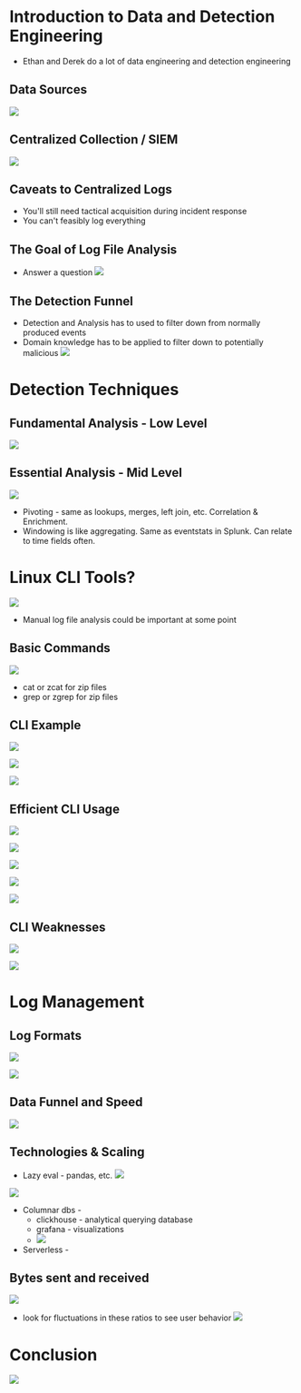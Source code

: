 # Introduction to Data and Detection Engineering
- Ethan and Derek do a lot of data engineering and detection engineering
## Data Sources
![](__attachments/BHIS%20Videos/IMG-Log%20File%20Analysis%20-%20Gleaning%20Insights%20From%20Log%20Files-2024063021.png)

## Centralized Collection / SIEM 
![](__attachments/BHIS%20Videos/IMG-Log%20File%20Analysis%20-%20Gleaning%20Insights%20From%20Log%20Files-2024063021-79.png)

## Caveats to Centralized Logs
- You'll still need tactical acquisition during incident response
- You can't feasibly log everything

## The Goal of Log File Analysis
- Answer a question 
![](__attachments/BHIS%20Videos/IMG-Log%20File%20Analysis%20-%20Gleaning%20Insights%20From%20Log%20Files-2024063021-80.png)

## The Detection Funnel
- Detection and Analysis has to used to filter down from normally produced events
- Domain knowledge has to be applied to filter down to potentially malicious
![](__attachments/BHIS%20Videos/IMG-Log%20File%20Analysis%20-%20Gleaning%20Insights%20From%20Log%20Files-2024063021-81.png)

# Detection Techniques
## Fundamental Analysis - Low Level
![](__attachments/BHIS%20Videos/IMG-Log%20File%20Analysis%20-%20Gleaning%20Insights%20From%20Log%20Files-2024063021-82.png)

## Essential Analysis - Mid Level
![](__attachments/BHIS%20Videos/IMG-Log%20File%20Analysis%20-%20Gleaning%20Insights%20From%20Log%20Files-2024063021-83.png)
- Pivoting - same as lookups, merges, left join, etc.  Correlation & Enrichment.
- Windowing is like aggregating. Same as eventstats in Splunk. Can relate to time fields often.
# Linux CLI Tools?
![](__attachments/BHIS%20Videos/IMG-Log%20File%20Analysis%20-%20Gleaning%20Insights%20From%20Log%20Files-2024063021-84.png)
- Manual log file analysis could be important at some point 
## Basic Commands
![](__attachments/BHIS%20Videos/IMG-Log%20File%20Analysis%20-%20Gleaning%20Insights%20From%20Log%20Files-2024063021-85.png)
- cat or zcat for zip files
- grep or zgrep for zip files
## CLI Example

![](__attachments/BHIS%20Videos/IMG-Log%20File%20Analysis%20-%20Gleaning%20Insights%20From%20Log%20Files-2024063021-86.png)

![](__attachments/BHIS%20Videos/IMG-Log%20File%20Analysis%20-%20Gleaning%20Insights%20From%20Log%20Files-2024063021-87.png)

![](__attachments/BHIS%20Videos/IMG-Log%20File%20Analysis%20-%20Gleaning%20Insights%20From%20Log%20Files-2024063021-88.png)

## Efficient CLI Usage

![](__attachments/BHIS%20Videos/IMG-Log%20File%20Analysis%20-%20Gleaning%20Insights%20From%20Log%20Files-2024063021-89.png)

![](__attachments/BHIS%20Videos/IMG-Log%20File%20Analysis%20-%20Gleaning%20Insights%20From%20Log%20Files-2024063021-90.png)

![](__attachments/BHIS%20Videos/IMG-Log%20File%20Analysis%20-%20Gleaning%20Insights%20From%20Log%20Files-2024063021-91.png)

![](__attachments/BHIS%20Videos/IMG-Log%20File%20Analysis%20-%20Gleaning%20Insights%20From%20Log%20Files-2024063021-92.png)

![](__attachments/BHIS%20Videos/IMG-Log%20File%20Analysis%20-%20Gleaning%20Insights%20From%20Log%20Files-2024063021-93.png)

## CLI Weaknesses
![](__attachments/BHIS%20Videos/IMG-Log%20File%20Analysis%20-%20Gleaning%20Insights%20From%20Log%20Files-2024063021-94.png)

![](__attachments/BHIS%20Videos/IMG-Log%20File%20Analysis%20-%20Gleaning%20Insights%20From%20Log%20Files-2024063021-95.png)


# Log Management
## Log Formats
![](__attachments/BHIS%20Videos/IMG-Log%20File%20Analysis%20-%20Gleaning%20Insights%20From%20Log%20Files-2024063021-96.png)

![](__attachments/BHIS%20Videos/IMG-Log%20File%20Analysis%20-%20Gleaning%20Insights%20From%20Log%20Files-2024063021-97.png)

## Data Funnel and Speed
![](__attachments/BHIS%20Videos/IMG-Log%20File%20Analysis%20-%20Gleaning%20Insights%20From%20Log%20Files-2024063021-98.png)

## Technologies & Scaling
- Lazy eval - pandas, etc.
![](__attachments/BHIS%20Videos/IMG-Log%20File%20Analysis%20-%20Gleaning%20Insights%20From%20Log%20Files-2024063021-99.png)

![](__attachments/BHIS%20Videos/IMG-Log%20File%20Analysis%20-%20Gleaning%20Insights%20From%20Log%20Files-2024063021-100.png)
- Columnar dbs -
	- clickhouse - analytical querying database
	- grafana - visualizations
	- ![](__attachments/BHIS%20Videos/IMG-Log%20File%20Analysis%20-%20Gleaning%20Insights%20From%20Log%20Files-2024063021-101.png)
- Serverless - 

## Bytes sent and received
![](__attachments/BHIS%20Videos/IMG-Log%20File%20Analysis%20-%20Gleaning%20Insights%20From%20Log%20Files-2024063021-102.png)
- look for fluctuations in these ratios to see user behavior
![](__attachments/BHIS%20Videos/IMG-Log%20File%20Analysis%20-%20Gleaning%20Insights%20From%20Log%20Files-2024063021-103.png)

# Conclusion
![](__attachments/BHIS%20Videos/IMG-Log%20File%20Analysis%20-%20Gleaning%20Insights%20From%20Log%20Files-2024063021-104.png)